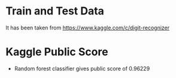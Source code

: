 # Train and Test Data
 
It has been taken from https://www.kaggle.com/c/digit-recognizer
 
# Kaggle Public Score

- Random forest classifier gives public score of 0.96229